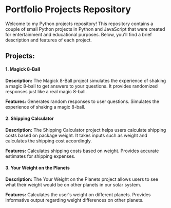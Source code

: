 # Portfolio Projects Repository

Welcome to my Python projects repository! This repository contains a couple of small Python projects in Python and JavaScript that were created for entertainment and educational purposes. Below, you'll find a brief description and features of each project.

## Projects:

#### **1. Magick 8-Ball**
**Description:** The Magick 8-Ball project simulates the experience of shaking a magic 8-ball to get answers to your questions. It provides randomized responses just like a real magic 8-ball.

**Features:**
Generates random responses to user questions.
Simulates the experience of shaking a magic 8-ball.
#### **2. Shipping Calculator**
**Description:** The Shipping Calculator project helps users calculate shipping costs based on package weight. It takes inputs such as weight and calculates the shipping cost accordingly.

**Features:**
Calculates shipping costs based on weight.
Provides accurate estimates for shipping expenses.
#### **3. Your Weight on the Planets**
**Description:** The Your Weight on the Planets project allows users to see what their weight would be on other planets in our solar system.

**Features:**
Calculates the user's weight on different planets.
Provides informative output regarding weight differences on other planets.